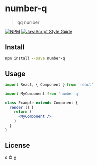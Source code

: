 # number-q

> qq number

[![NPM](https://img.shields.io/npm/v/number-q.svg)](https://www.npmjs.com/package/number-q) [![JavaScript Style Guide](https://img.shields.io/badge/code_style-standard-brightgreen.svg)](https://standardjs.com)

## Install

```bash
npm install --save number-q
```

## Usage

```jsx
import React, { Component } from 'react'

import MyComponent from 'number-q'

class Example extends Component {
  render () {
    return (
      <MyComponent />
    )
  }
}
```

## License

s © [y](https://github.com/y)
